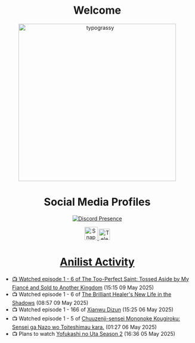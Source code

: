 <div align="center">

# Welcome
<a href="https://github.com/kawarimidoll/typograssy">
    <img alt="typograssy" src="https://typograssy.deno.dev/api?text=%E3%82%88%E3%81%86%E3%81%93%E3%81%9D%E3%81%BF%E3%81%AA%E3%81%95%E3%82%93%20-%20Sheby--&&l0=none&l1=82d9d0&l2=027353&l3=038c4c&l4=01402e&bg=none&frame=none&speed=100&comment=" width="421.99">
</a>

</div>

<div align="center">

# Social Media Profiles

[![Discord Presence](https://lanyard.cnrad.dev/api/612532963938271232)](https://discord.com/users/612532963938271232)


<a href="https://www.snapchat.com/add/a.sheby" title="Snapchat Profile">
    <img src="https://www.freepnglogos.com/uploads/snapchat-logo-png-0.png" width="35" alt="Snapchat Logo" />


<a href="https://t.me/ASheby" title="Telegram Profile">
    <img src="https://www.freepnglogos.com/uploads/telegram-logo-png-0.png" width="30" alt="Telegram Logo" />


</div>

<div align="center">

# Anilist Activity

</div>

<!-- ANILIST_ACTIVITY:start -->

-   📺 Watched episode 1 - 6 of [The Too-Perfect Saint: Tossed Aside by My Fiancé and Sold to Another Kingdom](https://anilist.co/anime/183275) (15:15 09 May 2025)
-   📺 Watched episode 1 - 6 of [The Brilliant Healer's New Life in the Shadows](https://anilist.co/anime/175872) (08:57 09 May 2025)
-   📺 Watched episode 1 - 166 of [Xianwu Dizun](https://anilist.co/anime/132472) (15:25 06 May 2025)
-   📺 Watched episode 1 - 5 of [Chuuzenji-sensei Mononoke Kougiroku: Sensei ga Nazo wo Toiteshimau kara.](https://anilist.co/anime/182419) (01:27 06 May 2025)
-   📺 Plans to watch [Yofukashi no Uta Season 2](https://anilist.co/anime/175914) (16:36 05 May 2025)

<!-- ANILIST_ACTIVITY:end -->
